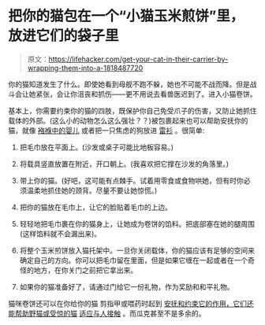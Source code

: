 # 把你的猫包在一个“小猫玉米煎饼”里，放进它们的袋子里

> 原文：<https://lifehacker.com/get-your-cat-in-their-carrier-by-wrapping-them-into-a-1818487720>

你的猫知道发生了什么。即使她看到母舰不跑不躲，她也不可能不战而降。但是战斗会让她紧张，会让你沮丧和抓伤——更不用说去看兽医迟到了。进入小猫卷饼。



基本上，你需要约束你的猫的四肢，既保护你自己免受爪子的伤害，又防止她抓住载体的外部。(这么小的动物怎么这么强壮？？)被包裹起来也可以帮助安抚你的猫，就像 [襁褓中的婴儿](http://lifehacker.com/baby-boot-camp-the-skills-every-new-parent-needs-to-le-1709234325) 或者把一只焦虑的狗放进 [雷衫](http://gizmodo.com/how-to-keep-your-dog-happy-when-fireworks-go-off-usi-1598830293) 。很简单:

1.  把毛巾放在平面上。(沙发或桌子可能比地板容易。)

2.  将载具竖直放置在附近，开口朝上。(我喜欢把它撑在沙发的角落里。)

3.  带上你的猫。(好吧，这可能有点棘手。试着用零食或食物哄她，但有时你必须温柔地抓住她的颈背。尽量不要让她惊慌。)

4.  把你的猫放在毛巾上，让它的脸贴着毛巾的上边。

5.  轻轻地把毛巾裹在你的猫身上，让她成为卷饼的馅料。把底部塞在她的腿周围(这样馅料就不会漏出来)。

6.  将整个玉米煎饼放入猫托架中。一旦你关闭载体，你的猫应该有足够的空间来确定自己的方向。你可以把毛巾留在里面，但是如果它缠在一起或者在一个奇怪的地方，在你关门之前把它拿出来。

7.  如果你的猫准备好了，请通过门给它一份礼物，作为奖励和和平礼物。

猫咪卷饼还可以在你给你的猫 剪指甲或喂药时起到 [安抚和约束它的作用，它们还能帮助野猫或受惊的猫](http://www.vetstreet.com/our-pet-experts/towel-wrap-your-cat-in-5-scratch-free-steps) [适应与人接触](http://www.catster.com/lifestyle/how-to-make-a-kitten-burrito) 。而瓜克甚至不是多余的。